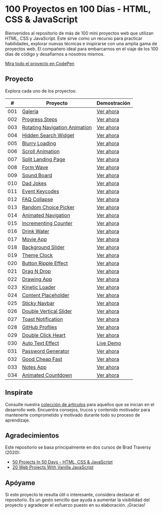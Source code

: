 
# 100 Proyectos en 100 Días - HTML, CSS & JavaScript

Bienvenidos al repositorio de más de 100 mini proyectos web que utilizan HTML, CSS y JavaScript. Este sirve como un recurso para practicar habilidades, explorar nuevas técnicas e inspirarse con una amplia gama de proyectos web. El compañero ideal para embarcarnos en el viaje de los 100 días de código y desafiarnos a nosotros mismos.

[Mira todo el proyecto en CodePen](https://)

## Proyecto

Explora cada uno de los proyectos:

|  #  | Proyecto                                                                | Demostración                                                 |
| :-: | ---------------------------------------------------------------------- | -------------------------------------------------------- |
| 001 | [Galería](001-expanding%20cards)                               | [Ver ahora](https://codepen.io/solygambas/full/qBaMWjE)  |
| 002 | [Progress Steps](002-progress%20steps)                                 | [Ver ahora](https://codepen.io/solygambas/full/VwKGzzg)  |
| 003 | [Rotating Navigation Animation](003-rotating%20navigation)             | [Ver ahora](https://codepen.io/solygambas/full/jOMvZqY)  |
| 004 | [Hidden Search Widget](004-hidden%20search%20widget)                   | [Ver ahora](https://codepen.io/solygambas/full/mdrzdPB)  |
| 005 | [Blurry Loading](005-blurry%20loading)                                 | [Ver ahora](https://codepen.io/solygambas/full/WNGaNgB)  |
| 006 | [Scroll Animation](006-scroll%20animation)                             | [Ver ahora](https://codepen.io/solygambas/full/JjRmoWL)  |
| 007 | [Split Landing Page](007-split%20landing%20page)                       | [Ver ahora](https://codepen.io/solygambas/full/KKgGdmY)  |
| 008 | [Form Wave](008-form%20wave%20animation)                               | [Ver ahora](https://codepen.io/solygambas/full/Exgdegm)  |
| 009 | [Sound Board](009-sound%20board)                                       | [Ver ahora](https://codepen.io/solygambas/full/oNzaPQa)  |
| 010 | [Dad Jokes](010-dad%20jokes)                                           | [Ver ahora](https://codepen.io/solygambas/full/gOwBQZK)  |
| 011 | [Event Keycodes](011-event%20KeyCodes)                                 | [Ver ahora](https://codepen.io/solygambas/full/zYKmypd)  |
| 012 | [FAQ Collapse](012-FAQ%20collapse)                                     | [Ver ahora](https://codepen.io/solygambas/full/ExgdqWm)  |
| 013 | [Random Choice Picker](013-random%20choice%20picker)                   | [Ver ahora](https://codepen.io/solygambas/full/eYdQgqN)  |
| 014 | [Animated Navigation](014-animated%20navigation)                       | [Ver ahora](https://codepen.io/solygambas/full/KKgrWGz)  |
| 015 | [Incrementing Counter](015-incrementing%20counter)                     | [Ver ahora](https://codepen.io/solygambas/full/qBaQmeW)  |
| 016 | [Drink Water](016-drink%20water)                                       | [Ver ahora](https://codepen.io/solygambas/full/yLaQoJy)  |
| 017 | [Movie App](017-movie%20app)                                           | [Ver ahora](https://codepen.io/solygambas/full/mdrabXd)  |
| 018 | [Background Slider](018-background%20slider)                           | [Ver ahora](https://codepen.io/solygambas/full/OJRrVbJ)  |
| 019 | [Theme Clock](019-theme%20clock)                                       | [Ver ahora](https://codepen.io/solygambas/full/MWjZrZy)  |
| 020 | [Button Ripple Effect](020-button%20ripple%20effect)                   | [Ver ahora](https://codepen.io/solygambas/full/oNzJdWw)  |
| 021 | [Drag N Drop](021-drag%20n%20drop)                                     | [Ver ahora](https://codepen.io/solygambas/full/RwGEyme)  |
| 022 | [Drawing App](022-drawing%20app)                                       | [Ver ahora](https://codepen.io/solygambas/full/wvzREMx)  |
| 023 | [Kinetic Loader](023-kinetic%20loader)                                 | [Ver ahora](https://codepen.io/solygambas/full/JjRwVLW)  |
| 024 | [Content Placeholder](024-content%20placeholder)                       | [Ver ahora](https://codepen.io/solygambas/full/ExgGzaX)  |
| 025 | [Sticky Navbar](025-sticky%20navigation)                               | [Ver ahora](https://codepen.io/solygambas/full/VwKqJmw/) |
| 026 | [Double Vertical Slider](026-double%20vertical%20slider)               | [Ver ahora](https://codepen.io/solygambas/full/wvzNwqB)  |
| 027 | [Toast Notification](027-toast%20notification)                         | [Ver ahora](https://codepen.io/solygambas/full/YzGBNgW)  |
| 028 | [GitHub Profiles](028-github%20profiles)                               | [Ver ahora](https://codepen.io/solygambas/full/GRjzmVR)  |
| 029 | [Double Click Heart](029-double%20click%20heart)                       | [Ver ahora](https://codepen.io/solygambas/full/XWjOaOK)  |
| 030 | [Auto Text Effect](030-auto%20text%20effect)                           | [Live Demo](https://codepen.io/solygambas/full/JjRxrbM)  |
| 031 | [Password Generator](031-password%20generator)                         | [Ver ahora](https://codepen.io/solygambas/full/rNMRvWb)  |
| 032 | [Good Cheap Fast](032-good%20cheap%20fast)                             | [Ver ahora](https://codepen.io/solygambas/full/QWKoxwP)  |
| 033 | [Notes App](033-notes%20app)                                           | [Ver ahora](https://codepen.io/solygambas/full/qBavQog)  |
| 034 | [Animated Countdown](034-animated%20countdown)                         | [Ver ahora](https://codepen.io/solygambas/full/vYXPbYW)  |



## Inspírate

Consulte nuestra [colección de artículos](https://) para aquellos que se inician en el desarrollo web. Encuentra consejos, trucos y contenido motivador para mantenerte comprometido y motivado durante todo su proceso de aprendizaje.

## Agradecimientos

Este repositorio se basa principalmente en dos cursos de Brad Traversy (2020):

- [50 Projects In 50 Days - HTML, CSS & JavaScript](https://www.udemy.com/course/50-projects-50-days/)
- [20 Web Projects With Vanilla JavaScript](https://www.udemy.com/course/web-projects-with-vanilla-javascript/)

## Apóyame

Si este proyecto te resulta útil o interesante, considera destacar el repositorio. Es un gesto sencillo que ayuda a aumentar la visibilidad del proyecto y agradecer el esfuerzo puesto en su elaboración. ¡Gracias!


